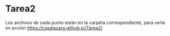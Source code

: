# Tarea2
Los archivos de cada punto están en la carpeta correspondiente, para verla en acción https://casalazara.github.io/Tarea2/
